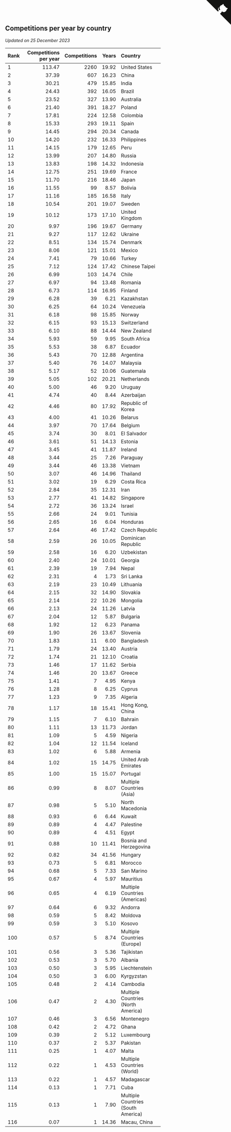 ## Competitions per year by country

*Updated on 25 December 2023*

| Rank | Competitions per year | Competitions | Years | Country |
| :--- | ---: | ---: | ---: | :--- |
| 1 | 113.47 | 2260 | 19.92 | United States |
| 2 | 37.39 | 607 | 16.23 | China |
| 3 | 30.21 | 479 | 15.85 | India |
| 4 | 24.43 | 392 | 16.05 | Brazil |
| 5 | 23.52 | 327 | 13.90 | Australia |
| 6 | 21.40 | 391 | 18.27 | Poland |
| 7 | 17.81 | 224 | 12.58 | Colombia |
| 8 | 15.33 | 293 | 19.11 | Spain |
| 9 | 14.45 | 294 | 20.34 | Canada |
| 10 | 14.20 | 232 | 16.33 | Philippines |
| 11 | 14.15 | 179 | 12.65 | Peru |
| 12 | 13.99 | 207 | 14.80 | Russia |
| 13 | 13.83 | 198 | 14.32 | Indonesia |
| 14 | 12.75 | 251 | 19.69 | France |
| 15 | 11.70 | 216 | 18.46 | Japan |
| 16 | 11.55 | 99 | 8.57 | Bolivia |
| 17 | 11.16 | 185 | 16.58 | Italy |
| 18 | 10.54 | 201 | 19.07 | Sweden |
| 19 | 10.12 | 173 | 17.10 | United Kingdom |
| 20 | 9.97 | 196 | 19.67 | Germany |
| 21 | 9.27 | 117 | 12.62 | Ukraine |
| 22 | 8.51 | 134 | 15.74 | Denmark |
| 23 | 8.06 | 121 | 15.01 | Mexico |
| 24 | 7.41 | 79 | 10.66 | Turkey |
| 25 | 7.12 | 124 | 17.42 | Chinese Taipei |
| 26 | 6.99 | 103 | 14.74 | Chile |
| 27 | 6.97 | 94 | 13.48 | Romania |
| 28 | 6.73 | 114 | 16.95 | Finland |
| 29 | 6.28 | 39 | 6.21 | Kazakhstan |
| 30 | 6.25 | 64 | 10.24 | Venezuela |
| 31 | 6.18 | 98 | 15.85 | Norway |
| 32 | 6.15 | 93 | 15.13 | Switzerland |
| 33 | 6.10 | 88 | 14.44 | New Zealand |
| 34 | 5.93 | 59 | 9.95 | South Africa |
| 35 | 5.53 | 38 | 6.87 | Ecuador |
| 36 | 5.43 | 70 | 12.88 | Argentina |
| 37 | 5.40 | 76 | 14.07 | Malaysia |
| 38 | 5.17 | 52 | 10.06 | Guatemala |
| 39 | 5.05 | 102 | 20.21 | Netherlands |
| 40 | 5.00 | 46 | 9.20 | Uruguay |
| 41 | 4.74 | 40 | 8.44 | Azerbaijan |
| 42 | 4.46 | 80 | 17.92 | Republic of Korea |
| 43 | 4.00 | 41 | 10.26 | Belarus |
| 44 | 3.97 | 70 | 17.64 | Belgium |
| 45 | 3.74 | 30 | 8.01 | El Salvador |
| 46 | 3.61 | 51 | 14.13 | Estonia |
| 47 | 3.45 | 41 | 11.87 | Ireland |
| 48 | 3.44 | 25 | 7.26 | Paraguay |
| 49 | 3.44 | 46 | 13.38 | Vietnam |
| 50 | 3.07 | 46 | 14.96 | Thailand |
| 51 | 3.02 | 19 | 6.29 | Costa Rica |
| 52 | 2.84 | 35 | 12.31 | Iran |
| 53 | 2.77 | 41 | 14.82 | Singapore |
| 54 | 2.72 | 36 | 13.24 | Israel |
| 55 | 2.66 | 24 | 9.01 | Tunisia |
| 56 | 2.65 | 16 | 6.04 | Honduras |
| 57 | 2.64 | 46 | 17.42 | Czech Republic |
| 58 | 2.59 | 26 | 10.05 | Dominican Republic |
| 59 | 2.58 | 16 | 6.20 | Uzbekistan |
| 60 | 2.40 | 24 | 10.01 | Georgia |
| 61 | 2.39 | 19 | 7.94 | Nepal |
| 62 | 2.31 | 4 | 1.73 | Sri Lanka |
| 63 | 2.19 | 23 | 10.49 | Lithuania |
| 64 | 2.15 | 32 | 14.90 | Slovakia |
| 65 | 2.14 | 22 | 10.26 | Mongolia |
| 66 | 2.13 | 24 | 11.26 | Latvia |
| 67 | 2.04 | 12 | 5.87 | Bulgaria |
| 68 | 1.92 | 12 | 6.23 | Panama |
| 69 | 1.90 | 26 | 13.67 | Slovenia |
| 70 | 1.83 | 11 | 6.00 | Bangladesh |
| 71 | 1.79 | 24 | 13.40 | Austria |
| 72 | 1.74 | 21 | 12.10 | Croatia |
| 73 | 1.46 | 17 | 11.62 | Serbia |
| 74 | 1.46 | 20 | 13.67 | Greece |
| 75 | 1.41 | 7 | 4.95 | Kenya |
| 76 | 1.28 | 8 | 6.25 | Cyprus |
| 77 | 1.23 | 9 | 7.35 | Algeria |
| 78 | 1.17 | 18 | 15.41 | Hong Kong, China |
| 79 | 1.15 | 7 | 6.10 | Bahrain |
| 80 | 1.11 | 13 | 11.73 | Jordan |
| 81 | 1.09 | 5 | 4.59 | Nigeria |
| 82 | 1.04 | 12 | 11.54 | Iceland |
| 83 | 1.02 | 6 | 5.88 | Armenia |
| 84 | 1.02 | 15 | 14.75 | United Arab Emirates |
| 85 | 1.00 | 15 | 15.07 | Portugal |
| 86 | 0.99 | 8 | 8.07 | Multiple Countries (Asia) |
| 87 | 0.98 | 5 | 5.10 | North Macedonia |
| 88 | 0.93 | 6 | 6.44 | Kuwait |
| 89 | 0.89 | 4 | 4.47 | Palestine |
| 90 | 0.89 | 4 | 4.51 | Egypt |
| 91 | 0.88 | 10 | 11.41 | Bosnia and Herzegovina |
| 92 | 0.82 | 34 | 41.56 | Hungary |
| 93 | 0.73 | 5 | 6.81 | Morocco |
| 94 | 0.68 | 5 | 7.33 | San Marino |
| 95 | 0.67 | 4 | 5.97 | Mauritius |
| 96 | 0.65 | 4 | 6.19 | Multiple Countries (Americas) |
| 97 | 0.64 | 6 | 9.32 | Andorra |
| 98 | 0.59 | 5 | 8.42 | Moldova |
| 99 | 0.59 | 3 | 5.10 | Kosovo |
| 100 | 0.57 | 5 | 8.74 | Multiple Countries (Europe) |
| 101 | 0.56 | 3 | 5.36 | Tajikistan |
| 102 | 0.53 | 3 | 5.70 | Albania |
| 103 | 0.50 | 3 | 5.95 | Liechtenstein |
| 104 | 0.50 | 3 | 6.00 | Kyrgyzstan |
| 105 | 0.48 | 2 | 4.14 | Cambodia |
| 106 | 0.47 | 2 | 4.30 | Multiple Countries (North America) |
| 107 | 0.46 | 3 | 6.56 | Montenegro |
| 108 | 0.42 | 2 | 4.72 | Ghana |
| 109 | 0.39 | 2 | 5.12 | Luxembourg |
| 110 | 0.37 | 2 | 5.37 | Pakistan |
| 111 | 0.25 | 1 | 4.07 | Malta |
| 112 | 0.22 | 1 | 4.53 | Multiple Countries (World) |
| 113 | 0.22 | 1 | 4.57 | Madagascar |
| 114 | 0.13 | 1 | 7.71 | Cuba |
| 115 | 0.13 | 1 | 7.90 | Multiple Countries (South America) |
| 116 | 0.07 | 1 | 14.36 | Macau, China |


<a href="https://github.com/JustinTimeCuber/wca_statistics" class="github-corner" aria-label="View source on Github"><svg width="80" height="80" viewBox="0 0 250 250" style="fill:#151513; color:#fff; position: absolute; top: 0; border: 0; right: 0;" aria-hidden="true"><path d="M0,0 L115,115 L130,115 L142,142 L250,250 L250,0 Z"></path><path d="M128.3,109.0 C113.8,99.7 119.0,89.6 119.0,89.6 C122.0,82.7 120.5,78.6 120.5,78.6 C119.2,72.0 123.4,76.3 123.4,76.3 C127.3,80.9 125.5,87.3 125.5,87.3 C122.9,97.6 130.6,101.9 134.4,103.2" fill="currentColor" style="transform-origin: 130px 106px;" class="octo-arm"></path><path d="M115.0,115.0 C114.9,115.1 118.7,116.5 119.8,115.4 L133.7,101.6 C136.9,99.2 139.9,98.4 142.2,98.6 C133.8,88.0 127.5,74.4 143.8,58.0 C148.5,53.4 154.0,51.2 159.7,51.0 C160.3,49.4 163.2,43.6 171.4,40.1 C171.4,40.1 176.1,42.5 178.8,56.2 C183.1,58.6 187.2,61.8 190.9,65.4 C194.5,69.0 197.7,73.2 200.1,77.6 C213.8,80.2 216.3,84.9 216.3,84.9 C212.7,93.1 206.9,96.0 205.4,96.6 C205.1,102.4 203.0,107.8 198.3,112.5 C181.9,128.9 168.3,122.5 157.7,114.1 C157.9,116.9 156.7,120.9 152.7,124.9 L141.0,136.5 C139.8,137.7 141.6,141.9 141.8,141.8 Z" fill="currentColor" class="octo-body"></path></svg></a><style>.github-corner:hover .octo-arm{animation:octocat-wave 560ms ease-in-out}@keyframes octocat-wave{0%,100%{transform:rotate(0)}20%,60%{transform:rotate(-25deg)}40%,80%{transform:rotate(10deg)}}@media (max-width:500px){.github-corner:hover .octo-arm{animation:none}.github-corner .octo-arm{animation:octocat-wave 560ms ease-in-out}}</style>
